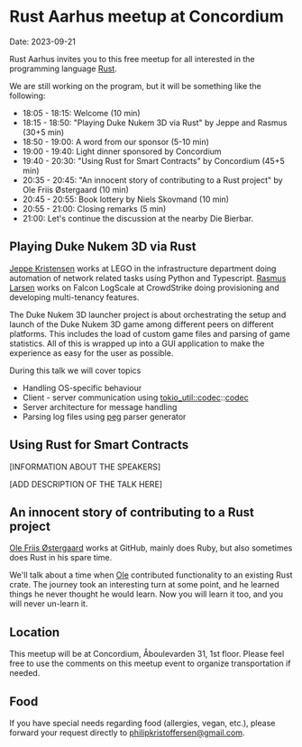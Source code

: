 # Rust Aarhus meetup at Concordium
Date: 2023-09-21

Rust Aarhus invites you to this free meetup for all interested in the programming language [Rust].

We are still working on the program, but it will be something like the following:

- 18:05 - 18:15: Welcome (10 min)
- 18:15 - 18:50: "Playing Duke Nukem 3D via Rust" by Jeppe and Rasmus (30+5 min)
- 18:50 - 19:00: A word from our sponsor (5-10 min)
- 19:00 - 19:40: Light dinner sponsored by Concordium
- 19:40 - 20:30: "Using Rust for Smart Contracts" by Concordium (45+5 min)
- 20:35 - 20:45: "An innocent story of contributing to a Rust project" by Ole Friis Østergaard (10 min)
- 20:45 - 20:55: Book lottery by Niels Skovmand (10 min)
- 20:55 - 21:00: Closing remarks (5 min)
- 21:00: Let's continue the discussion at the nearby Die Bierbar.

## Playing Duke Nukem 3D via Rust
[Jeppe Kristensen][jepify] works at LEGO in the infrastructure department doing automation of network related tasks using Python and Typescript.
[Rasmus Larsen][herbstein] works on Falcon LogScale at CrowdStrike doing provisioning and developing multi-tenancy features.

The  Duke Nukem 3D launcher project is about orchestrating the setup and launch of the Duke Nukem 3D game among different peers on different platforms. This includes the load of custom game files and parsing of game statistics. All of this is wrapped up into a GUI application to make the experience as easy for the user as possible.

During this talk we will cover topics

- Handling OS-specific behaviour
- Client - server communication using [tokio_util::codec](https://docs.rs/tokio-util/latest/tokio_util/index.html)::[codec](https://docs.rs/tokio-util/latest/tokio_util/codec/index.html#)
- Server architecture for message handling
- Parsing log files using [peg](https://docs.rs/peg/latest/peg/#) parser generator


## Using Rust for Smart Contracts
[INFORMATION ABOUT THE SPEAKERS]

[ADD DESCRIPTION OF THE TALK HERE]

## An innocent story of contributing to a Rust project
[Ole Friis Østergaard][ofo] works at GitHub, mainly does Ruby, but also sometimes does Rust in his spare time.

We'll talk about a time when [Ole][ofo] contributed functionality to an existing Rust crate. The journey took an interesting turn at some point, and he learned things he never thought he would learn. Now you will learn it too, and you will never un-learn it.

## Location
This meetup will be at Concordium, Åboulevarden 31, 1st floor. Please feel free to use the comments on this meetup event to organize transportation if needed.

## Food
If you have special needs regarding food (allergies, vegan, etc.), please forward your request directly to philipkristoffersen@gmail.com.


[rust]: https://www.rust-lang.org/
[ofo]: https://github.com/olefriis
[jepify]: https://github.com/jepify
[herbstein]: https://github.com/Herbstein
